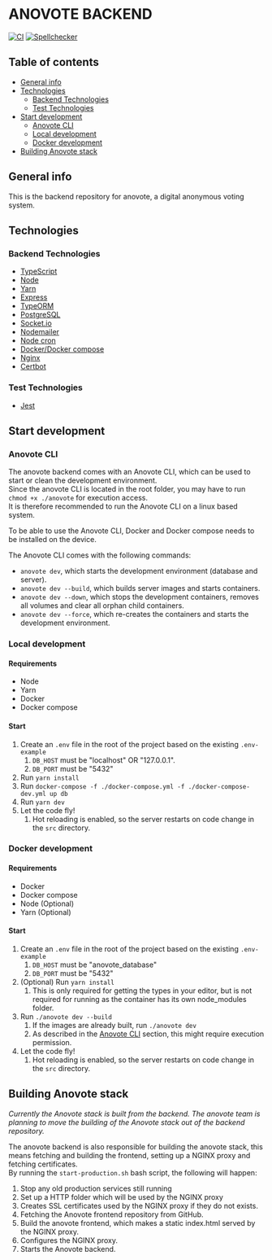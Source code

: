 # ANOVOTE BACKEND

[![CI](https://github.com/anovote/backend/workflows/CI/badge.svg)](https://github.com/anovote/backend/actions)
[![Spellchecker](https://github.com/anovote/backend/workflows/Spellchecker/badge.svg)](https://github.com/anovote/backend/actions)

## Table of contents

-   [General info](#general-info)
-   [Technologies](#technologies)
    -   [Backend Technologies](#backend-technologies)
    -   [Test Technologies](#test-technologies)
-   [Start development](#start-development)
    -   [Anovote CLI](#anovote-cli)
    -   [Local development](#local-development)
    -   [Docker development](#docker-development)
-   [Building Anovote stack](#building-anovote-stack)

## General info

This is the backend repository for anovote, a digital anonymous voting system.

## Technologies

### Backend Technologies

-   [TypeScript](https://www.typescriptlang.org/)
-   [Node](https://nodejs.org/en/)
-   [Yarn](https://yarnpkg.com/)
-   [Express](https://expressjs.com/)
-   [TypeORM](https://typeorm.io/#/)
-   [PostgreSQL](https://www.postgresql.org/)
-   [Socket.io](https://socket.io/)
-   [Nodemailer](https://nodemailer.com/about/)
-   [Node cron](https://www.npmjs.com/package/node-cron)
-   [Docker/Docker compose](https://www.docker.com/)
-   [Nginx](https://www.nginx.com/)
-   [Certbot](https://certbot.eff.org/)

### Test Technologies

-   [Jest](https://jestjs.io/)

## Start development

### Anovote CLI

The anovote backend comes with an Anovote CLI, which can be used to start or clean the development environment. \
Since the anovote CLI is located in the root folder, you may have to run `chmod +x ./anovote` for execution access. \
It is therefore recommended to run the Anovote CLI on a linux based system.

To be able to use the Anovote CLI, Docker and Docker compose needs to be installed on the device.

The Anovote CLI comes with the following commands:

-   `anovote dev`, which starts the development environment (database and server).
-   `anovote dev --build`, which builds server images and starts containers.
-   `anovote dev --down`, which stops the development containers, removes all volumes and clear all orphan child containers.
-   `anovote dev --force`, which re-creates the containers and starts the development environment.

### Local development

#### Requirements

-   Node
-   Yarn
-   Docker
-   Docker compose

#### Start

1. Create an `.env` file in the root of the project based on the existing `.env-example`
    1. `DB_HOST` must be "localhost" OR "127.0.0.1".
    2. `DB_PORT` must be "5432"
2. Run `yarn install`
3. Run `docker-compose -f ./docker-compose.yml -f ./docker-compose-dev.yml up db`
4. Run `yarn dev`
5. Let the code fly!
    1. Hot reloading is enabled, so the server restarts on code change in the `src` directory.

### Docker development

#### Requirements

-   Docker
-   Docker compose
-   Node (Optional)
-   Yarn (Optional)

#### Start

1. Create an `.env` file in the root of the project based on the existing `.env-example`
    1. `DB_HOST` must be "anovote_database"
    2. `DB_PORT` must be "5432"
2. (Optional) Run `yarn install`
    1. This is only required for getting the types in your editor, but is not required for running as the container has its own node_modules folder.
3. Run `./anovote dev --build`
    1. If the images are already built, run `./anovote dev`
    2. As described in the [Anovote CLI](#anovote-cli) section, this might require execution permission.
4. Let the code fly!
    1. Hot reloading is enabled, so the server restarts on code change in the `src` directory.

## Building Anovote stack

_Currently the Anovote stack is built from the backend. The anovote team is planning to move the building of the Anovote stack
out of the backend repository._

The anovote backend is also responsible for building the anovote stack, this means fetching and building the frontend, setting
up a NGINX proxy and fetching certificates. \
By running the `start-production.sh` bash script, the following will happen:

1. Stop any old production services still running
2. Set up a HTTP folder which will be used by the NGINX proxy
3. Creates SSL certificates used by the NGINX proxy if they do not exists.
4. Fetching the Anovote frontend repository from GitHub.
5. Build the anovote frontend, which makes a static index.html served by the NGINX proxy.
6. Configures the NGINX proxy.
7. Starts the Anovote backend.
